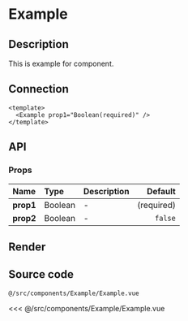 # Example

## Description

This is example for component.

## Connection

```vue
<template>
  <Example prop1="Boolean(required)" />
</template>
```

## API

### Props
| **Name** | **Type** | **Description** | **Default** |
| :------- | :------- | :-------------- | ----------: |
| **prop1** | Boolean | - | (required) |
| **prop2** | Boolean | - | `false` |

## Render

<Example :prop1="true" />

## Source code

<code class="code--path">@/src/components/Example/Example.vue</code>

<<< @/src/components/Example/Example.vue
